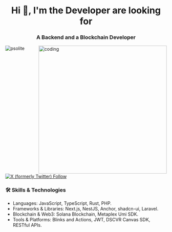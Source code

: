 <h1 align="center">Hi 👋, I'm the Developer are looking for</h1>
<h3 align="center">A Backend and a Blockchain Developer</h3>

<img align="right" alt="coding" width="400" src="https://avatars.githubusercontent.com/u/68122253?v=4">

<p align="left"> <img src="https://komarev.com/ghpvc/?username=psolite&label=Profile%20views&color=0e75b6&style=flat" alt="psolite" /> </p>

<p align="left"> <a href="https://x.com/0xpsolitesol" target="blank"><img alt="X (formerly Twitter) Follow" src="https://img.shields.io/twitter/follow/0xpsolitesol"></a></p>


<h3>🛠 Skills & Technologies</h3>

- Languages: JavaScript, TypeScript, Rust, PHP.
- Frameworks & Libraries: Next.js, NestJS, Anchor, shadcn-ui, Laravel.
- Blockchain & Web3: Solana Blockchain, Metaplex Umi SDK.
- Tools & Platforms: Blinks and Actions, JWT, DSCVR Canvas SDK, RESTful APIs.
<!--
**psolite/psolite** is a ✨ _special_ ✨ repository because its `README.md` (this file) appears on your GitHub profile.

Here are some ideas to get you started:

- 🔭 I’m currently working on ...
- 🌱 I’m currently learning ...
- 👯 I’m looking to collaborate on ...
- 🤔 I’m looking for help with ...
- 💬 Ask me about ...
- 📫 How to reach me: ...
- 😄 Pronouns: ...
- ⚡ Fun fact: ...
-->
